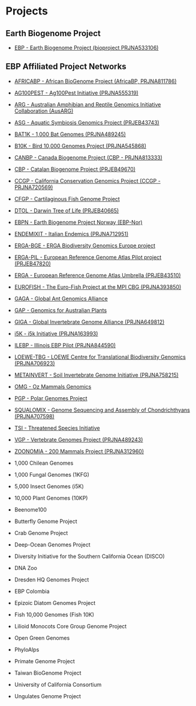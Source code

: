 # Projects


## Earth Biogenome Project

- [EBP - Earth Biogenome Project (bioproject PRJNA533106)](/projects/EBP)

## EBP Affiliated Project Networks
- [AFRICABP - African BioGenome Project (AfricaBP, 	PRJNA811786)](/projects/AFRICABP)

- [AG100PEST - Ag100Pest Initiative (PRJNA555319)](/projects/AG100PEST)

- [ARG - Australian Amphibian and Reptile Genomics Initiative Collaboration (AusARG)](/projects/ARG)

- [ASG - Aquatic Symbiosis Genomics Project (PRJEB43743)](/projects/ASG)

- [BAT1K - 1,000 Bat Genomes (PRJNA489245)](/projects/BAT1K)

- [B10K - Bird 10,000 Genomes Project (PRJNA545868)](/projects/B10K)

- [CANBP - Canada Biogenome Project (CBP - PRJNA813333)](/projects/CANBP)

- [CBP - Catalan Biogenome Project (PRJEB49670)](/projects/CBP)

- [CCGP - California Conservation Genomics Project (CCGP - PRJNA720569)](/projects/CCGP)

- [CFGP - Cartilaginous Fish Genome Project](/projects/CFGP)

- [DTOL - Darwin Tree of Life (PRJEB40665)](/projects/DTOL)

- [EBPN - Earth Biogenome Project Norway (EBP-Nor)](/projects/EBPN)

- [ENDEMIXIT - Italian Endemics (PRJNA712951)](/projects/ENDEMIXIT)

- [ERGA-BGE - ERGA Biodiversity Genomics Europe project](/projects/ERGA-BGE)

- [ERGA-PIL - European Reference Genome Atlas Pilot project (PRJEB47820)](/projects/ERGA-PIL)

- [ERGA - European Reference Genome Atlas Umbrella (PRJEB43510)](/projects/ERGA)

- [EUROFISH - The Euro-Fish Project at the MPI CBG (PRJNA393850)](/projects/EUROFISH)

- [GAGA - Global Ant Genomics Alliance](/projects/GAGA)

- [GAP - Genomics for Australian Plants](/projects/GAP)

- [GIGA - Global Invertebrate Genome Alliance (PRJNA649812)](/projects/GIGA)

- [i5K - i5k Initiative (PRJNA163993)](/projects/i5K)

- [ILEBP - Illinois EBP Pilot (PRJNA844590)](/projects/ILEBP)

- [LOEWE-TBG - LOEWE Centre for Translational Biodiversity Genomics (PRJNA706923)](/projects/LOEWE-TBG)

- [METAINVERT - Soil Invertebrate Genome Initiative (PRJNA758215)](/projects/METAINVERT)

- [OMG - Oz Mammals Genomics](/projects/OMG)

- [PGP - Polar Genomes Project](/projects/PGP)

- [SQUALOMIX - Genome Sequencing and Assembly of Chondrichthyans (PRJNA707598)](/projects/SQUALOMIX)

- [TSI - Threatened Species Initiative](/projects/TSI)

- [VGP  - Vertebrate Genomes Project (PRJNA489243)](/projects/VGP)

- [ZOONOMIA - 200 Mammals Project (PRJNA312960)](/projects/ZOONOMIA)

- 1,000 Chilean Genomes

- 1,000 Fungal Genomes (1KFG)

- 5,000 Insect Genomes (i5K)

- 10,000 Plant Genomes (10KP)

- Beenome100

- Butterfly Genome Project

- Crab Genome Project

- Deep-Ocean Genomes Project

- Diversity Initiative for the Southern California Ocean (DISCO)

- DNA Zoo

- Dresden HQ Genomes Project

- EBP Colombia

- Epizoic Diatom Genomes Project

- Fish 10,000 Genomes (Fish 10K)

- Lilioid Monocots Core Group Genome Project

- Open Green Genomes

- PhyloAlps

- Primate Genome Project

- Taiwan BioGenome Project

- University of California Consortium

- Ungulates Genome Project



